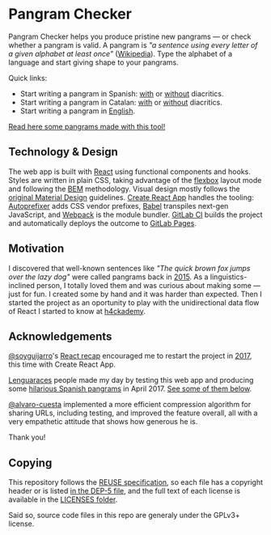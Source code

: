 # Pangram Checker

Pangram Checker helps you produce pristine new pangrams — or check whether a pangram is valid. A pangram is _"a sentence using every letter of a given alphabet at least once"_ ([Wikipedia](https://en.wikipedia.org/wiki/Pangram)). Type the alphabet of a language and start giving shape to your pangrams.

Quick links:

- Start writing a pangram in Spanish: [with](https://pangrama.virgulilla.com/?b=INg457J9I4vhrNrmI00gpzhAoK8Bb4NYmaCVBwT1hdkfRue5ut1rI2&a=ADJXNdoLrjNHMP81c73camPtdz0k&s=&v=2) or [without](https://pangrama.virgulilla.com/?b=E5Ys70tRJ0wQdZm0FVyPrsoDZRzPb3xXtZZ2qO&a=A5tgGYP4CGq7lxUZ3eo0B&s=&v=2) diacritics.
- Start writing a pangram in Catalan: [with](https://pangrama.virgulilla.com/?b=Kk1qzBGQM3MaqnaQl5mkpXOPhtfzy33fzoyn0bKfflic1WsVMpxSAoJS0YFlxw&a=AJGo3FXLZd6GWh2piRL9K0CcjKhx611&s=&v=2) or [without](https://pangrama.virgulilla.com/?b=E5YtCFzoiHv5YW8Cvl32AhcA3aLM8l652XGNOi&a=A5tgGYP4CGq7lxUZ3eo0B&s=&v=2) diacritics.
- Start writing a pangram in [English](https://pangrama.virgulilla.com/?b=R4l7cQNDpCcg2VoQL5SCZAxMbGUj5Ot3vK6&a=A1ueHbYTCT3U8WB0cd6F&s=&v=2).

[Read here some pangrams made with this tool!](PANGRAMS.md)

## Technology & Design

The web app is built with [React](https://facebook.github.io/react/) using functional components and hooks. Styles are written in plain CSS, taking advantage of the [flexbox](https://developer.mozilla.org/en-US/docs/Web/CSS/CSS_Flexible_Box_Layout) layout mode and following the [BEM](http://getbem.com/) methodology. Visual design mostly follows the [original Material Design](https://m1.material.io/) guidelines. [Create React App](https://github.com/facebookincubator/create-react-app) handles the tooling: [Autoprefixer](https://github.com/postcss/autoprefixer) adds CSS vendor prefixes, [Babel](http://babeljs.io/) transpiles next-gen JavaScript, and [Webpack](https://webpack.github.io/) is the module bundler. [GitLab CI](https://about.gitlab.com/gitlab-ci/) builds the project and automatically deploys the outcome to [GitLab Pages](https://pages.gitlab.io/).

## Motivation

I discovered that well-known sentences like _"The quick brown fox jumps over the lazy dog"_ were called pangrams back in [2015](https://github.com/Roboe/pangrama/commit/7367fe992a72c7546f504ef2448898b5432eef01). As a linguistics-inclined person, I totally loved them and was curious about making some — just for fun. I created some by hand and it was harder than expected. Then I started the project as an oportunity to play with the unidirectional data flow of React I started to know at [h4ckademy](http://www.h4ckademy.com/).

## Acknowledgements

[@soyguijarro](http://soyguijarro.com)'s [React recap](http://slides.com/soyguijarro/react/) encouraged me to restart the project in [2017](https://gitlab.com/Roboe/pangrama/commit/0af727129fe70091d86473e2f6e909756381fbb7), this time with Create React App.

[Lenguaraces](https://twitter.com/RoboePi/lists/lenguaraz/members) people made my day by testing this web app and producing some [hilarious Spanish pangrams](https://twitter.com/i/moments/855946527730171906) in April 2017. [See some of them below](#pangrams-made-with-this-tool).

[@alvaro-cuesta](https://github.com/alvaro-cuesta) implemented a more efficient compression algorithm for sharing URLs, including testing, and improved the feature overall, all with a very empathetic attitude that shows how generous he is.

Thank you!

## Copying

This repository follows the [REUSE specification](https://reuse.software/), so each file has a copyright header or is listed [in the DEP-5 file](.reuse/dep5), and the full text of each license is available in the [LICENSES folder](LICENSES/).

Said so, source code files in this repo are generaly under the GPLv3+ license.
